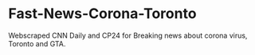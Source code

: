 # Fast-News-Corona-Toronto
Webscraped CNN Daily and CP24 for Breaking news about corona virus, Toronto and GTA.
